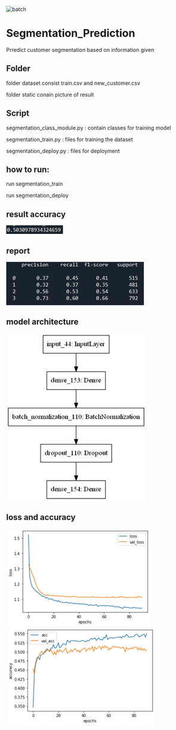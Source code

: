 ![batch](https://img.shields.io/badge/Python-3776AB?style=for-the-badge&logo=python&logoColor=white)

# Segmentation_Prediction
 Prredict customer segmentation based on information given

## Folder
 folder dataset consist train.csv and new_customer.csv 
 
 folder static conain picture of result 
 
## Script
segmentation_class_module.py : contain classes for training model

segmentation_train.py : files for training the dataset 

segmentation_deploy.py : files for deployment

## how to run:
 run segmentation_train
 
 run segmentation_deploy
 
## result accuracy 
![image](static/acc_score.PNG)

## report
![](static/report.PNG)

## model architecture
![](static/model.png)

## loss and accuracy
![](static/loss.png)
![](static/accuracy.png)
